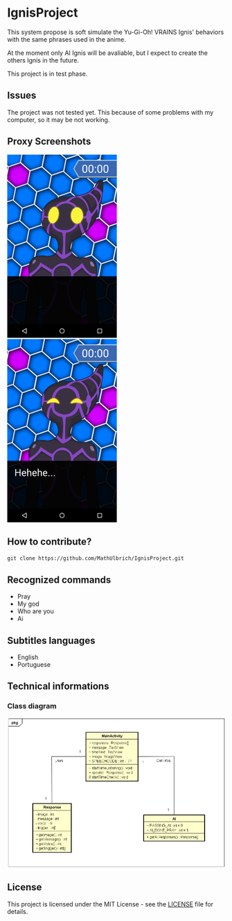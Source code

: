 # IgnisProject

This system propose is soft simulate the Yu-Gi-Oh! VRAINS Ignis' behaviors with the same phrases used in the anime. 

At the moment only AI Ignis will be avaliable, but I expect to create the others Ignis in the future.

This project is in test phase.

## Issues

The project was not tested yet. This because of some problems with my computer, so it may be not working.

## Proxy Screenshots
![AI-STAND](/Screenshots/Ignis_stand_screenshot.png)
![AI-LAUGH](/Screenshots/Ignis_laugh_screenshot.png)

## How to contribute?
```
git clone https://github.com/MathUlbrich/IgnisProject.git
```

## Recognized commands
<ul>
<li>Pray</li>
<li>My god</li>
<li>Who are you</li>
<li>Ai</li>
</ul>

## Subtitles languages
<ul>
<li>English</li>
<li>Portuguese</li>
</ul>

## Technical informations

### Class diagram
![DIAGRAM](/Screenshots/Class_diagram.png)

## License
This project is licensed under the MIT License - see the [LICENSE](LICENSE) file for details.
